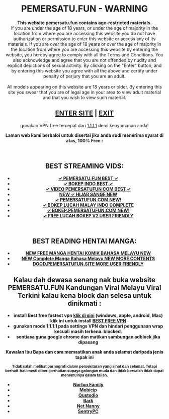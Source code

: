 
<body itemscope itemtype="http://schema.org/WebPage">
<main><center>
<div class="paper" itemscope itemtype="http://schema.org/Organization">
    <h1 itemprop="name">PEMERSATU.FUN - WARNING</h1>
    <strong>This website pemersatu.fun contains age-restricted materials.</strong><br />If you are under the age of 18 years, or under the age of majority in the location from where you are accessing this website you do not have authorization or permission to enter this website or access any of its materials. If you are over the age of 18 years or over the age of majority in the location from where you are accessing this website by entering the website, you hereby agree to comply with all the Terms and Conditions. You also acknowledge and agree that you are not offended by nudity and explicit depictions of sexual activity. By clicking on the "Enter" button, and by entering this website you agree with all the above and certify under penalty of perjury that you are an adult.<br /><br />All models appearing on this website are 18 years or older. By entering this site you swear that you are of legal age in your area to view adult material and that you wish to view such material.
    <h2 itemprop="url"><a href="#" id="enter-site" target="_blank" rel="dofollow">ENTER SITE</a> | 
    <a href="https://wikipedia.com" rel="nofollow">EXIT</a></h2>
    <p>gunakan VPN free tercepat dari <a href="https://one.one.one.one/id-ID/" target="_blank">1.1.1.1</a> demi kenyamanan anda!</p>

   
</div>

<div class="paper">
    <p><strong>Laman web kami berbaloi untuk disertai jika anda sudi menerima syarat di atas, 100% Free :</strong></p><br />
    <h2>BEST STREAMING VIDS:</h2><strong>
    <ul class="myUL">
        <li itemprop="url"><a href="https://video.pemersatu.org" target="_blank" rel="dofollow">&#10003; PEMERSATU.FUN<span class="blinking"> BEST &#10003;</span></a></li>
	<li itemprop="url"><a href="https://216.219.94.112" target="_blank" rel="dofollow">&#10003; BOKEP INDO<span class="blinking"> BEST &#10003;</span></a></li>    
        <li itemprop="url"><a href="https://video.pemersatufun.com" target="_blank" rel="dofollow">&#10003; VIDEO PEMERSATUFUN COM<span class="blinking"> BEST &#10003;</span></a></li>
        <li itemprop="url"><a href="https://hijab.pemersatu.top" target="_blank"><span class="blinking">NEW </span>&#10003; HIJAB SANGE<span class="blinking"> NEW</span></a></li>
        <li itemprop="url"><a href="https://pemersatufun.com" target="_blank">&#10003; <strong>PEMERSATUFUN.COM</strong> <span class="blinking"> NEW!</span></a></li>
        <li itemprop="url"><a href="https://video.pemersatudotfun.com" target="_blank">&#10003; BOKEP LUCAH MALAY INDO<span class="blinking"> COMPLETE</span></a></li>
        <li itemprop="url"><a href="https://bokep.pemersatufun.com" target="_blank">&#10003; <strong>BOKEP.PEMERSATUFUN.COM</strong> <span class="blinking"> NEW!</span></a></li>
        <li itemprop="url"><a href="https://dood.pemersatufun.site" target="_blank" rel="noopener">&#10003; FREE LUCAH BOKEP V2<span class="blinking"> USER FRIENDLY</span></a></li>
    </ul>
    </strong><BR />
    <h2>BEST READING HENTAI MANGA:</h2><strong>
    <ul class="myUL">
        <li itemprop="url"><a href="https://manga.pemersatu.org" target="_blank" rel="noopener"><span class="blinking">NEW </span>FREE MANGA HENTAI KOMIK BAHASA MELAYU<span class="blinking"> NEW</span></a></li>
        <li itemprop="url"><a href="https://manga.pemersatu.top" target="_blank"><span class="blinking">NEW </span>Complete Manga Bahasa Melayu<span class="blinking"> NEW MORE CONTENTS</span></a></li>
        <li itemprop="url"><a href="https://dood.pemersatufun.site" target="_blank" rel="noopener">DOOD.PEMERSATUFUN.SITE<span class="blinking"> MORE USER FRIENDLY</span></a></li>
    </ul>
    <strong>
    <p><strong><h2>Kalau dah dewasa senang nak buka website PEMERSATU.FUN Kandungan Viral Melayu Viral Terkini kalau kena block dan selesa untuk dinikmati :</h2></strong></p>
    <ul class="myUL">
        <li>install Best free fastest vpn <a href="https://one.one.one.one/id-ID/" target="_blank">klik di sini</a> (windows, apple, android, Mac) klik ini untuk install <a href="https://one.one.one.one/id-ID/" target="_blank">BEST FREE VPN</a></li>
        <li>gunakan mode 1.1.1.1 pada settings VPN dan hindari penggunaan wrap kecuali masih terkena. blocked.</li>
        <li>sentiasa guna <strong>google chrome</strong> dan <strong>matikan sambungan adblock</strong> jika dipasang</li>
    </ul>
    <p><strong>Kawalan Ibu Bapa dan cara memastikan anak anda selamat daripada jenis tapak ini</strong></p>
    <p><small>Tidak salah melihat pornografi dalam persekitaran yang sihat dan selamat. Tetapi berhati-hati mesti diberi perhatian supaya golongan muda dan tidak bersalah tidak dapat menemuinya dalam talian.</small></p>
    <ul class="myUL">
        <li><a class="link" href="https://family.norton.com/" target="_blank" rel="noopener">Norton Family</a></li>
        <li><a class="link" href="https://www.mobicip.com/" target="_blank" rel="noopener">Mobicip</a></li>
        <li><a class="link" href="https://www.qustodio.com/" target="_blank" rel="noopener">Qustodio</a></li>
        <li><a class="link" href="https://www.bark.us/" target="_blank" rel="noopener">Bark</a></li>
        <li><a class="link" href="https://www.netnanny.com/" target="_blank" rel="noopener">Net Nanny</a></li>
        <li><a class="link" href="https://www.sentrypc.com/" target="_blank" rel="noopener">SentryPC</a></li>
    </ul>
</div></center>
</main>

<script>(function(){function c(){/* Script yang telah ada di sini */}})();</script>
<script>
// Script JavaScript untuk mengendalikan dropdown
document.getElementById("enter-site").addEventListener("click", function(event) {
    event.preventDefault();
    var dropdown = document.getElementById("dropdown");
    if (dropdown.style.display === "block") {
        dropdown.style.display = "none";
    } else {
        dropdown.style.display = "block";
    }
});

// Close the dropdown if the user clicks outside of it
window.onclick = function(event) {
    if (!event.target.matches('#enter-site')) {
        var dropdowns = document.getElementsByClassName("dropdown-content");
        for (var i = 0; i < dropdowns.length; i++) {
            var openDropdown = dropdowns[i];
            if (openDropdown.style.display === "block") {
                openDropdown.style.display = "none";
            }
        }
    }
}
</script>
</body>
</html>
